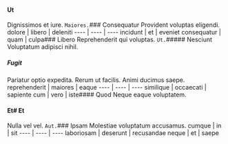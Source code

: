 #### Ut
Dignissimos et iure.
`Maiores.`### Consequatur
Provident voluptas eligendi.
dolore | libero | deleniti
---- | ---- | ----
incidunt | et | eveniet
consequatur | quam | culpa### Libero
Reprehenderit qui voluptas.
`Ut.`##### Nesciunt
Voluptatum adipisci nihil.
##### Fugit
Pariatur optio expedita. Rerum ut facilis. Animi ducimus saepe.
reprehenderit | maiores | eaque
---- | ---- | ----
similique | occaecati | sapiente
cum | vero | iste#### Quod
Neque eaque voluptatem.
#### Et# Et
Nulla vel vel.
`Aut.`### Ipsam
Molestiae voluptatum accusamus.
cumque | in | sit
---- | ---- | ----
laboriosam | deserunt | recusandae
neque | et | saepe